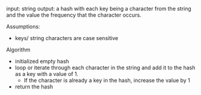 input: string
output: a hash with each key being a character from the string and the value the frequency that the character occurs.

Assumptions: 
- keys/ string characters are case sensitive

Algorithm
- initialized empty hash
- loop or iterate through each character in the string
  and add it to the hash as a key with a value of 1. 
  - If the character is already a key in the hash, increase the value by 1
- return the hash
